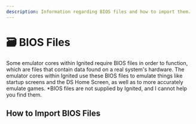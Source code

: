 ```yaml
---
description: Information regarding BIOS files and how to import them.
---
```


# 🗃 BIOS Files

Some emulator cores within Ignited require BIOS files in order to function, which are files that contain data found on a real system's hardware. The emulator cores within Ignited use these BIOS files to emulate things like startup screens and the DS Home Screen, as well as to more accurately emulate games. \*BIOS files are not supplied by Ignited, and I cannot help you find them.

## How to Import BIOS Files

